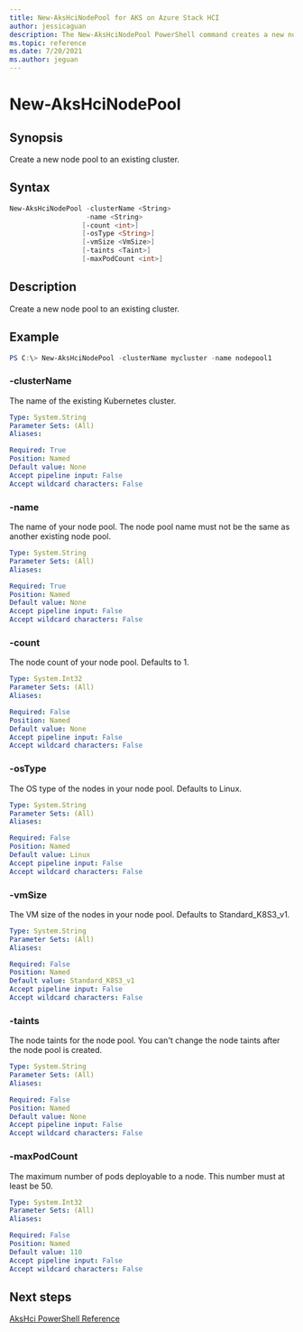 ```yaml
---
title: New-AksHciNodePool for AKS on Azure Stack HCI
author: jessicaguan
description: The New-AksHciNodePool PowerShell command creates a new node pool to an existing cluster
ms.topic: reference
ms.date: 7/20/2021
ms.author: jeguan
---
```


# New-AksHciNodePool

## Synopsis
Create a new node pool to an existing cluster.

## Syntax
```powershell
New-AksHciNodePool -clusterName <String>
                   -name <String>
                  [-count <int>]
                  [-osType <String>]
                  [-vmSize <VmSize>]
                  [-taints <Taint>]
                  [-maxPodCount <int>]
```

## Description
Create a new node pool to an existing cluster.

## Example

```powershell
PS C:\> New-AksHciNodePool -clusterName mycluster -name nodepool1
```


### -clusterName
The name of the existing Kubernetes cluster.

```yaml
Type: System.String
Parameter Sets: (All)
Aliases:

Required: True
Position: Named
Default value: None
Accept pipeline input: False
Accept wildcard characters: False
```

### -name
The name of your node pool. The node pool name must not be the same as another existing node pool.

```yaml
Type: System.String
Parameter Sets: (All)
Aliases:

Required: True
Position: Named
Default value: None
Accept pipeline input: False
Accept wildcard characters: False
```

### -count
The node count of your node pool. Defaults to 1.

```yaml
Type: System.Int32
Parameter Sets: (All)
Aliases:

Required: False
Position: Named
Default value: None
Accept pipeline input: False
Accept wildcard characters: False
```

### -osType
The OS type of the nodes in your node pool. Defaults to Linux.

```yaml
Type: System.String
Parameter Sets: (All)
Aliases:

Required: False
Position: Named
Default value: Linux
Accept pipeline input: False
Accept wildcard characters: False
```

### -vmSize
The VM size of the nodes in your node pool. Defaults to Standard_K8S3_v1.

```yaml
Type: System.String
Parameter Sets: (All)
Aliases:

Required: False
Position: Named
Default value: Standard_K8S3_v1
Accept pipeline input: False
Accept wildcard characters: False
```

### -taints
The node taints for the node pool. You can't change the node taints after the node pool is created.

```yaml
Type: System.String
Parameter Sets: (All)
Aliases:

Required: False
Position: Named
Default value: None
Accept pipeline input: False
Accept wildcard characters: False
```

### -maxPodCount
The maximum number of pods deployable to a node. This number must at least be 50.

```yaml
Type: System.Int32
Parameter Sets: (All)
Aliases:

Required: False
Position: Named
Default value: 110
Accept pipeline input: False
Accept wildcard characters: False
```

## Next steps

[AksHci PowerShell Reference](index.md)